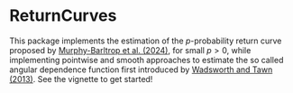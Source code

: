# ReturnCurves

This package implements the estimation of the $p$-probability return curve proposed by
[Murphy-Barltrop et al. (2024)](https://onlinelibrary.wiley.com/doi/10.1002/env.2797), 
for small $p>0,$ while implementing pointwise and smooth approaches to estimate the so called angular dependence function first introduced by [Wadsworth and Tawn (2013)](https://projecteuclid.org/journals/bernoulli/volume-19/issue-5B/A-new-representation-for-multivariate-tail-probabilities/10.3150/12-BEJ471.full). See the vignette to get started!
